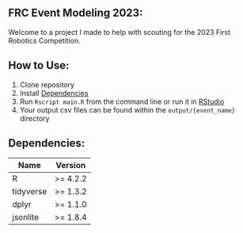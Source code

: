 ## FRC Event Modeling 2023:

Welcome to a project I made to help with scouting for the 2023 First Robotics Competition.  

## How to Use:

1. Clone repository
2. Install [Dependencies](#Dependencies)
3. Run ```Rscript main.R``` from the command line or run it in [RStudio](https://posit.co/downloads/) 
4. Your output csv files can be found within the `output/{event_name}` directory

## Dependencies:

| Name              | Version    |
| ------------------|------------|
| R                 | >= 4.2.2   |
| tidyverse         | >= 1.3.2   |
| dplyr             | >= 1.1.0   |
| jsonlite          | >= 1.8.4   |


